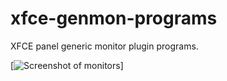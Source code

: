 xfce-genmon-programs
====================

XFCE panel generic monitor plugin programs.

[![Screenshot of monitors](https://www.dropbox.com/s/fzsye9riggi905m/xfce-genmon-monitors.png)]


